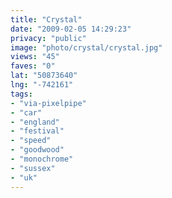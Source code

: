 ```yaml
---
title: "Crystal"
date: "2009-02-05 14:29:23"
privacy: "public"
image: "photo/crystal/crystal.jpg"
views: "45"
faves: "0"
lat: "50873640"
lng: "-742161"
tags:
- "via-pixelpipe"
- "car"
- "england"
- "festival"
- "speed"
- "goodwood"
- "monochrome"
- "sussex"
- "uk"
---
```

<a href="/photos/2009/02/05/crystal"></a>
